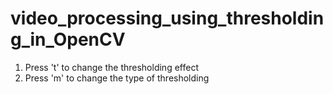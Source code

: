 # video_processing_using_thresholding_in_OpenCV

1. Press 't' to change the thresholding effect
2. Press 'm' to change the type of thresholding
